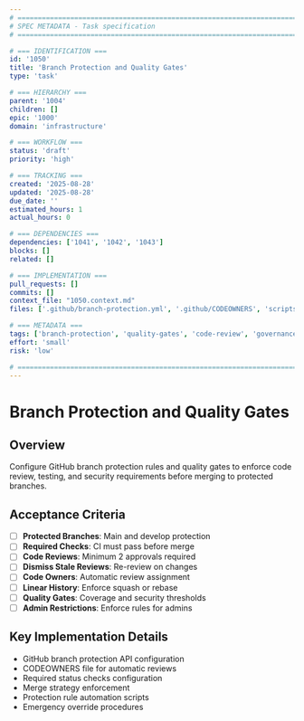 ```yaml
---
# ============================================================================
# SPEC METADATA - Task specification
# ============================================================================

# === IDENTIFICATION ===
id: '1050'
title: 'Branch Protection and Quality Gates'
type: 'task'

# === HIERARCHY ===
parent: '1004'
children: []
epic: '1000'
domain: 'infrastructure'

# === WORKFLOW ===
status: 'draft'
priority: 'high'

# === TRACKING ===
created: '2025-08-28'
updated: '2025-08-28'
due_date: ''
estimated_hours: 1
actual_hours: 0

# === DEPENDENCIES ===
dependencies: ['1041', '1042', '1043']
blocks: []
related: []

# === IMPLEMENTATION ===
pull_requests: []
commits: []
context_file: "1050.context.md"
files: ['.github/branch-protection.yml', '.github/CODEOWNERS', 'scripts/setup-branch-protection.sh']

# === METADATA ===
tags: ['branch-protection', 'quality-gates', 'code-review', 'governance']
effort: 'small'
risk: 'low'

# ============================================================================
---
```


# Branch Protection and Quality Gates

## Overview

Configure GitHub branch protection rules and quality gates to enforce code review, testing, and security requirements before merging to protected branches.

## Acceptance Criteria

- [ ] **Protected Branches**: Main and develop protection
- [ ] **Required Checks**: CI must pass before merge
- [ ] **Code Reviews**: Minimum 2 approvals required
- [ ] **Dismiss Stale Reviews**: Re-review on changes
- [ ] **Code Owners**: Automatic review assignment
- [ ] **Linear History**: Enforce squash or rebase
- [ ] **Quality Gates**: Coverage and security thresholds
- [ ] **Admin Restrictions**: Enforce rules for admins

## Key Implementation Details

- GitHub branch protection API configuration
- CODEOWNERS file for automatic reviews
- Required status checks configuration
- Merge strategy enforcement
- Protection rule automation scripts
- Emergency override procedures
